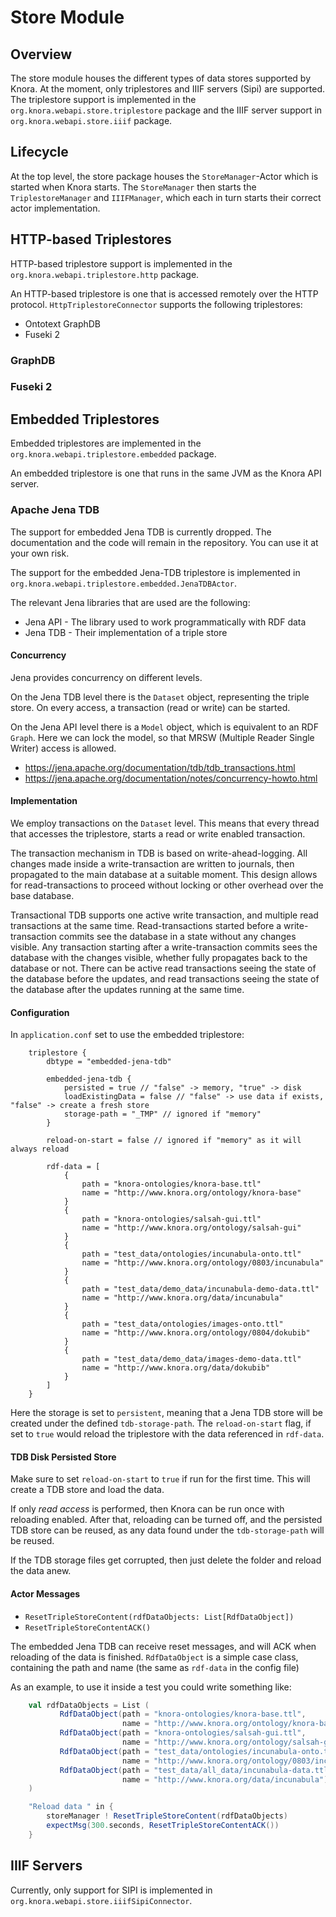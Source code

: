 <!---
Copyright © 2015-2021 Data and Service Center for the Humanities (DaSCH)

This file is part of DSP — DaSCH Service Platform.

DSP is free software: you can redistribute it and/or modify
it under the terms of the GNU Affero General Public License as published
by the Free Software Foundation, either version 3 of the License, or
(at your option) any later version.

DSP is distributed in the hope that it will be useful,
but WITHOUT ANY WARRANTY; without even the implied warranty of
MERCHANTABILITY or FITNESS FOR A PARTICULAR PURPOSE.  See the
GNU Affero General Public License for more details.

You should have received a copy of the GNU Affero General Public
License along with DSP. If not, see <http://www.gnu.org/licenses/>.
-->

# Store Module

## Overview

The store module houses the different types of data stores supported by
Knora. At the moment, only triplestores and IIIF servers (Sipi) are supported.
The triplestore support is implemented in the
`org.knora.webapi.store.triplestore` package and the IIIF server support in
`org.knora.webapi.store.iiif` package.

## Lifecycle

At the top level, the store package houses the `StoreManager`-Actor
which is started when Knora starts. The `StoreManager` then starts the
`TriplestoreManager` and `IIIFManager`, which each in turn starts their
correct actor implementation.

## HTTP-based Triplestores

HTTP-based triplestore support is implemented in the
`org.knora.webapi.triplestore.http` package.

An HTTP-based triplestore is one that is accessed remotely over the HTTP
protocol. `HttpTriplestoreConnector` supports the following triplestores:

   - Ontotext GraphDB
   - Fuseki 2

### GraphDB

### Fuseki 2

## Embedded Triplestores

Embedded triplestores are implemented in the
`org.knora.webapi.triplestore.embedded` package.

An embedded triplestore is one that runs in the same JVM as the Knora
API server.

### Apache Jena TDB

The support for embedded Jena TDB is currently dropped. The
documentation and the code will remain in the repository. You can use it
at your own risk.

The support for the embedded Jena-TDB triplestore is implemented in
`org.knora.webapi.triplestore.embedded.JenaTDBActor`.

The relevant Jena libraries that are used are the following:

   - Jena API - The library used to work programmatically with RDF data
   - Jena TDB - Their implementation of a triple store

#### Concurrency

Jena provides concurrency on different levels.

On the Jena TDB level there is the `Dataset` object, representing the
triple store. On every access, a transaction (read or write) can be
started.

On the Jena API level there is a `Model` object, which is equivalent to
an RDF `Graph`. Here we can lock the model, so that MRSW (Multiple
Reader Single Writer) access is allowed.

   - <https://jena.apache.org/documentation/tdb/tdb_transactions.html>
   - <https://jena.apache.org/documentation/notes/concurrency-howto.html>

#### Implementation

We employ transactions on the `Dataset` level. This means that every
thread that accesses the triplestore, starts a read or write enabled
transaction.

The transaction mechanism in TDB is based on write-ahead-logging. All
changes made inside a write-transaction are written to journals, then
propagated to the main database at a suitable moment. This design allows
for read-transactions to proceed without locking or other overhead over
the base database.

Transactional TDB supports one active write transaction, and multiple
read transactions at the same time. Read-transactions started before a
write-transaction commits see the database in a state without any
changes visible. Any transaction starting after a write-transaction
commits sees the database with the changes visible, whether fully
propagates back to the database or not. There can be active read
transactions seeing the state of the database before the updates, and
read transactions seeing the state of the database after the updates
running at the same time.

#### Configuration

In `application.conf` set to use the embedded triplestore:

```
    triplestore {
        dbtype = "embedded-jena-tdb"

        embedded-jena-tdb {
            persisted = true // "false" -> memory, "true" -> disk
            loadExistingData = false // "false" -> use data if exists, "false" -> create a fresh store
            storage-path = "_TMP" // ignored if "memory"
        }

        reload-on-start = false // ignored if "memory" as it will always reload

        rdf-data = [
            {
                path = "knora-ontologies/knora-base.ttl"
                name = "http://www.knora.org/ontology/knora-base"
            }
            {
                path = "knora-ontologies/salsah-gui.ttl"
                name = "http://www.knora.org/ontology/salsah-gui"
            }
            {
                path = "test_data/ontologies/incunabula-onto.ttl"
                name = "http://www.knora.org/ontology/0803/incunabula"
            }
            {
                path = "test_data/demo_data/incunabula-demo-data.ttl"
                name = "http://www.knora.org/data/incunabula"
            }
            {
                path = "test_data/ontologies/images-onto.ttl"
                name = "http://www.knora.org/ontology/0804/dokubib"
            }
            {
                path = "test_data/demo_data/images-demo-data.ttl"
                name = "http://www.knora.org/data/dokubib"
            }
        ]
    }
```

Here the storage is set to `persistent`, meaning that a Jena TDB store
will be created under the defined `tdb-storage-path`. The
`reload-on-start` flag, if set to `true` would reload the triplestore
with the data referenced in `rdf-data`.

#### TDB Disk Persisted Store

Make sure to set `reload-on-start` to `true` if run for the first time.
This will create a TDB store and load the data.

If only *read access* is performed, then Knora can be run once with
reloading enabled. After that, reloading can be turned off, and the
persisted TDB store can be reused, as any data found under the
`tdb-storage-path` will be reused.

If the TDB storage files get corrupted, then just delete the folder and
reload the data anew.

#### Actor Messages

   - `ResetTripleStoreContent(rdfDataObjects: List[RdfDataObject])`
   - `ResetTripleStoreContentACK()`

The embedded Jena TDB can receive reset messages, and will ACK when
reloading of the data is finished. `RdfDataObject` is a simple case
class, containing the path and name (the same as `rdf-data` in the
config file)

As an example, to use it inside a test you could write something like:

```scala
    val rdfDataObjects = List (
           RdfDataObject(path = "knora-ontologies/knora-base.ttl",
                         name = "http://www.knora.org/ontology/knora-base"),
           RdfDataObject(path = "knora-ontologies/salsah-gui.ttl",
                         name = "http://www.knora.org/ontology/salsah-gui"),
           RdfDataObject(path = "test_data/ontologies/incunabula-onto.ttl",
                         name = "http://www.knora.org/ontology/0803/incunabula"),
           RdfDataObject(path = "test_data/all_data/incunabula-data.ttl",
                         name = "http://www.knora.org/data/incunabula")
    )

    "Reload data " in {
        storeManager ! ResetTripleStoreContent(rdfDataObjects)
        expectMsg(300.seconds, ResetTripleStoreContentACK())
    }
```

## IIIF Servers

Currently, only support for SIPI is implemented in
`org.knora.webapi.store.iiifSipiConnector`.

